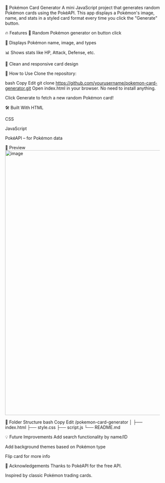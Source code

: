 🎴 Pokémon Card Generator
A mini JavaScript project that generates random Pokémon cards using the PokéAPI. This app displays a Pokémon's image, name, and stats in a styled card format every time you click the "Generate" button.

🔥 Features
🎲 Random Pokémon generator on button click

📛 Displays Pokémon name, image, and types

📊 Shows stats like HP, Attack, Defense, etc.

🎨 Clean and responsive card design

🚀 How to Use
Clone the repository:

bash
Copy
Edit
git clone https://github.com/yourusername/pokemon-card-generator.git
Open index.html in your browser. No need to install anything.

Click Generate to fetch a new random Pokémon card!

🛠️ Built With
HTML

CSS

JavaScript

PokéAPI – for Pokémon data

📸 Preview
<img width="1150" height="861" alt="image" src="https://github.com/user-attachments/assets/7db0cce9-302d-46e0-b808-b10d25322845" />


📁 Folder Structure
bash
Copy
Edit
/pokemon-card-generator
│
├── index.html
├── style.css
├── script.js
└── README.md

💡 Future Improvements
Add search functionality by name/ID

Add background themes based on Pokémon type

Flip card for more info

🙌 Acknowledgements
Thanks to PokéAPI for the free API.

Inspired by classic Pokémon trading cards.

